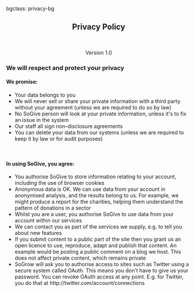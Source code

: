bgclass: privacy-bg

<div class="privacy-bg">
</div>

<div class="col-md-12">
	<center>
		<H2>Privacy Policy</H2>
		<br>
		<p class="text-muted">
			Version 1.0
		</p>
	</center>
</div>

<div class="col-md-12">
	<H3>We will respect and protect your privacy</H3>
	<div class="col-md-offset-1 col-md-10">
		<p style="text-align:justify; color:#777; font-size:14px;">
			<H4>We promise:</H4>
			<ul>
				<li>
					Your data belongs to you
				</li>
				<li>
					We will never sell or share your private information with a third party without your agreement (unless we are required to do so by law)
				</li>
				<li>
					No SoGive person will look at your private information, unless it's to fix an issue in the system
				</li>
				<li>
					Our staff all sign non-disclosure agreements
				</li>
				<li>
					You can delete your data from our systems (unless we are required to keep it by law or for audit purposes)
				</li>
			</ul>
			<br>
			<H4>In using SoGive, you agree:</H4>
			<ul>
				<li>
					You authorise SoGive to store information relating to your account, including the use of browser cookies
				</li>
				<li>
					Anonymous data is OK. We can use data from your account in anonymised analysis, and the results belong to us. For example, we might produce a report for the charities, helping them understand the pattern of donations in a sector
				</li>
				<li>
					Whilst you are a user, you authorise SoGive to use data from your account within our services
				</li>
				<li>
					We can contact you as part of the services we supply, e.g. to tell you about new features
				</li>
				<li>
					If you submit content to a public part of the site then you grant us an open licence to use, reproduce, adapt and publish that content. An example would be posting a public comment on a blog we host. This does not affect private content, which remains private
				</li>
				<li>
					SoGrow will ask you to authorise access to sites such as Twitter using a secure system called OAuth. This means you don't have to give us your password. You can revoke OAuth access at any point. E.g. for Twitter, you do that at http://twitter.com/account/connections
				</li>
			</ul>
		</p>
	</div>
</div>

